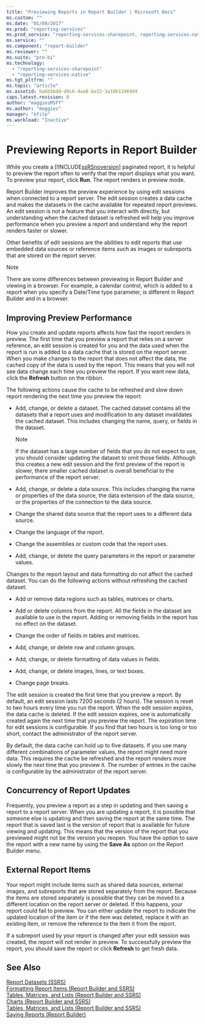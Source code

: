 ```yaml
---
title: "Previewing Reports in Report Builder | Microsoft Docs"
ms.custom: ""
ms.date: "01/09/2017"
ms.prod: "reporting-services"
ms.prod_service: "reporting-services-sharepoint, reporting-services-native"
ms.service: ""
ms.component: "report-builder"
ms.reviewer: ""
ms.suite: "pro-bi"
ms.technology: 
  - "reporting-services-sharepoint"
  - "reporting-services-native"
ms.tgt_pltfrm: ""
ms.topic: "article"
ms.assetid: ba6b5bdd-d8c6-4aa8-ba32-3a10b11969d4
caps.latest.revision: 8
author: "maggiesMSFT"
ms.author: "maggies"
manager: "kfile"
ms.workload: "Inactive"
---
```

# Previewing Reports in Report Builder
  While you create a [!INCLUDE[ssRSnoversion](../../includes/ssrsnoversion-md.md)] paginated report, it is helpful to preview the report often to verify that the report displays what you want. To preview your report, click **Run**. The report renders in preview mode.  
  
 Report Builder improves the preview experience by using edit sessions when connected to a report server. The edit session creates a data cache and makes the datasets in the cache available for repeated report previews. An edit session is not a feature that you interact with directly, but understanding when the cached dataset is refreshed will help you improve performance when you preview a report and understand why the report renders faster or slower.  
  
 Other benefits of edit sessions are the abilities to edit reports that use embedded data sources or reference items such as images or subreports that are stored on the report server.  
  
> [!NOTE]  
> There are some differences between previewing in Report Builder and viewing in a browser. For example, a calendar control, which is added to a report when you specify a Date/Time type parameter, is different in Report Builder and in a browser. 
  
## Improving Preview Performance  
 How you create and update reports affects how fast the report renders in preview. The first time that you preview a report that relies on a server reference, an edit session is created for you and the data used when the report is run is added to a data cache that is stored on the report server. When you make changes to the report that does not affect the data, the cached copy of the data is used by the report. This means that you will not see data change each time you preview the report. If you want new data, click the **Refresh** button on the ribbon.  
  
 The following actions cause the cache to be refreshed and slow down report rendering the next time you preview the report:  
  
-   Add, change, or delete a dataset. The cached dataset contains all the datasets that a report uses and modification to any dataset invalidates the cached dataset. This includes changing the name, query, or fields in the dataset.  
  
    > [!NOTE]  
    >  If the dataset has a large number of fields that you do not expect to use, you should consider updating the dataset to omit those fields. Although this creates a new edit session and the first preview of the report is slower, there smaller cached dataset is overall beneficial to the performance of the report server.  
  
-   Add, change, or delete a data source. This includes changing the name or properties of the data source, the data extension of the data source, or the properties of the connection to the data source.  
  
-   Change the shared data source that the report uses to a different data source.  
  
-   Change the language of the report.  
  
-   Change the assemblies or custom code that the report uses.  
  
-   Add, change, or delete the query parameters in the report or parameter values.  
  
 Changes to the report layout and data formatting do not affect the cached dataset. You can do the following actions without refreshing the cached dataset:  
  
-   Add or remove data regions such as tables, matrices or charts.  
  
-   Add or delete columns from the report. All the fields in the dataset are available to use in the report. Adding or removing fields in the report has no effect on the dataset.  
  
-   Change the order of fields in tables and matrices.  
  
-   Add, change, or delete row and column groups.  
  
-   Add, change, or delete formatting of data values in fields.  
  
-   Add, change, or delete images, lines, or text boxes.  
  
-   Change page breaks.  
  
 The edit session is created the first time that you preview a report. By default, an edit session lasts 7200 seconds (2 hours). The session is reset to two hours every time you run the report. When the edit session expires, the data cache is deleted. If the edit session expires, one is automatically created again the next time that you preview the report. The expiration time for edit sessions is configurable. If you find that two hours is too long or too short, contact the administrator of the report server.  
  
 By default, the data cache can hold up to five datasets. If you use many different combinations of parameter values, the report might need more data. This requires the cache be refreshed and the report renders more slowly the next time that you preview it. The number of entries in the cache is configurable by the administrator of the report server.  
  
## Concurrency of Report Updates  
 Frequently, you preview a report as a step in updating and then saving a report to a report server. When you are updating a report, it is possible that someone else is updating and then saving the report at the same time. The report that is saved last is the version of report that is available for future viewing and updating. This means that the version of the report that you previewed might not be the version you reopen. You have the option to save the report with a new name by using the **Save As** option on the Report Builder menu.  
  
## External Report Items  
 Your report might include items such as shared data sources, external images, and subreports that are stored separately from the report. Because the items are stored separately is possible that they can be moved to a different location on the report server or deleted. If this happens, your report could fail to preview. You can either update the report to indicate the updated location of the item or if the item was deleted, replace it with an existing item, or remove the reference to the item it from the report.  
  
 If a subreport used by your report is changed after your edit session was created, the report will not render in preview. To successfully preview the report, you should save the report or click **Refresh** to get fresh data.  
  
## See Also  
 [Report Datasets &#40;SSRS&#41;](../../reporting-services/report-data/report-datasets-ssrs.md)   
 [Formatting Report Items &#40;Report Builder and SSRS&#41;](../../reporting-services/report-design/formatting-report-items-report-builder-and-ssrs.md)   
 [Tables, Matrices, and Lists &#40;Report Builder and SSRS&#41;](../../reporting-services/report-design/tables-matrices-and-lists-report-builder-and-ssrs.md)   
 [Charts &#40;Report Builder and SSRS&#41;](../../reporting-services/report-design/charts-report-builder-and-ssrs.md)   
 [Tables, Matrices, and Lists &#40;Report Builder and SSRS&#41;](../../reporting-services/report-design/tables-matrices-and-lists-report-builder-and-ssrs.md)   
 [Saving Reports &#40;Report Builder&#41;](../../reporting-services/report-builder/saving-reports-report-builder.md)  
  
  
